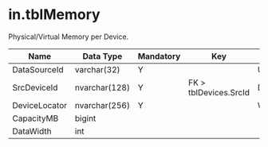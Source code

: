 # in.tblMemory

Physical/Virtual Memory per Device.​

| Name          | Data Type     | Mandatory | Key                   | Comment                                 |
|---------------|---------------|-----------|-----------------------|-----------------------------------------|
| DataSourceId  | varchar(​​32)   | Y         |                       | Unique ID of the source of this record. |
| SrcDeviceId   | nvarchar(128) | Y         | FK > tblDevices.SrcId | Device this RAM is installed in.        |
| DeviceLocator | nvarchar(256) | Y         |                       | Win32_PhysicalMemory.DeviceLocator      |
| CapacityMB    | bigint        |           |                       |                                         |
| DataWidth     | int           |           |                       |                                         |